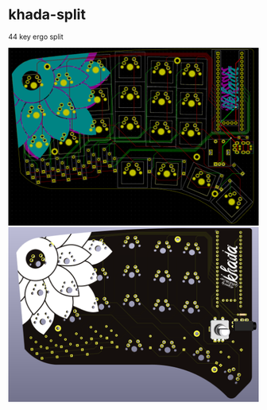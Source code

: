 # khada-split
44 key ergo split

![KiCad PCB](assets/khada-pcb.png?raw=true "KiCad PCB")
![3D Render of PCB](assets/khada-render.png?raw=true "3D render of PCB")



